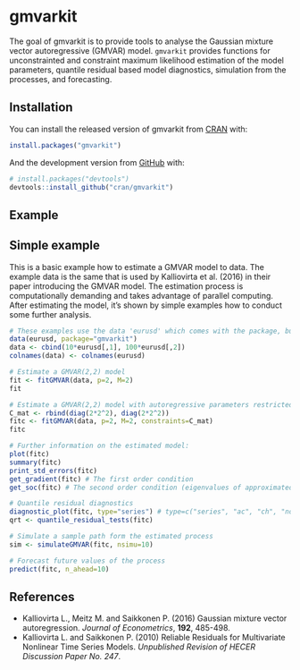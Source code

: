
<!-- README.md is generated from README.Rmd. Please edit that file -->

# gmvarkit

<!-- badges: start -->

<!-- badges: end -->

The goal of gmvarkit is to provide tools to analyse the Gaussian mixture
vector autoregressive (GMVAR) model. `gmvarkit` provides functions for
unconstrainted and constraint maximum likelihood estimation of the model
parameters, quantile residual based model diagnostics, simulation from
the processes, and forecasting.

## Installation

You can install the released version of gmvarkit from
[CRAN](https://CRAN.R-project.org) with:

``` r
install.packages("gmvarkit")
```

And the development version from [GitHub](https://github.com/) with:

``` r
# install.packages("devtools")
devtools::install_github("cran/gmvarkit")
```

## Example

## Simple example

This is a basic example how to estimate a GMVAR model to data. The
example data is the same that is used by Kalliovirta et al. (2016) in
their paper introducing the GMVAR model. The estimation process is
computationally demanding and takes advantage of parallel computing.
After estimating the model, it’s shown by simple examples how to conduct
some further
analysis.

``` r
# These examples use the data 'eurusd' which comes with the package, but in a scaled form.
data(eurusd, package="gmvarkit")
data <- cbind(10*eurusd[,1], 100*eurusd[,2])
colnames(data) <- colnames(eurusd)

# Estimate a GMVAR(2,2) model
fit <- fitGMVAR(data, p=2, M=2)
fit

# Estimate a GMVAR(2,2) model with autoregressive parameters restricted to be the same for all regimes
C_mat <- rbind(diag(2*2^2), diag(2*2^2))
fitc <- fitGMVAR(data, p=2, M=2, constraints=C_mat)
fitc

# Further information on the estimated model:
plot(fitc)
summary(fitc)
print_std_errors(fitc)
get_gradient(fitc) # The first order condition
get_soc(fitc) # The second order condition (eigenvalues of approximated Hessian)

# Quantile residual diagnostics
diagnostic_plot(fitc, type="series") # type=c("series", "ac", "ch", "norm")
qrt <- quantile_residual_tests(fitc)

# Simulate a sample path form the estimated process
sim <- simulateGMVAR(fitc, nsimu=10)

# Forecast future values of the process
predict(fitc, n_ahead=10)
```

## References

  - Kalliovirta L., Meitz M. and Saikkonen P. (2016) Gaussian mixture
    vector autoregression. *Journal of Econometrics*, **192**, 485-498.
  - Kalliovirta L. and Saikkonen P. (2010) Reliable Residuals for
    Multivariate Nonlinear Time Series Models. *Unpublished Revision of
    HECER Discussion Paper No. 247*.
